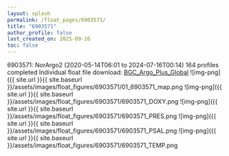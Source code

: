 ```yaml
---
layout: splash
permalink: /float_pages/6903571/
title: "6903571"
author_profile: false
last_created_on: 2025-09-26
toc: false
---
```

 
6903571: NorArgo2 (2020-05-14T06:01 to 2024-07-16T00:14)
164 profiles completed
Individual float file download: [BGC_Argo_Plus_Global](https://ftp.soest.hawaii.edu/bgc_argo_plus/Individual_Floats/outliers_removed/6903571_Sprof_processed.nc)
![img-png]({{ site.url }}{{ site.baseurl }}/assets/images/float_figures/6903571/01_6903571_map.png
![img-png]({{ site.url }}{{ site.baseurl }}/assets/images/float_figures/6903571/6903571_DOXY.png
![img-png]({{ site.url }}{{ site.baseurl }}/assets/images/float_figures/6903571/6903571_PRES.png
![img-png]({{ site.url }}{{ site.baseurl }}/assets/images/float_figures/6903571/6903571_PSAL.png
![img-png]({{ site.url }}{{ site.baseurl }}/assets/images/float_figures/6903571/6903571_TEMP.png
